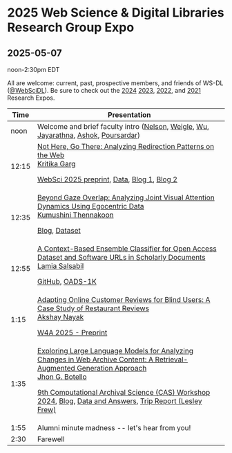# 2025 Web Science &amp; Digital Libraries Research Group Expo
## 2025-05-07

noon-2:30pm EDT

All are welcome: current, past, prospective members, and friends of WS-DL ([@WebSciDL](https://bsky.app/profile/webscidl.bsky.social)).  Be sure to check out the [2024](https://github.com/oduwsdl/2024-research-expo) [2023](https://github.com/oduwsdl/2023-research-expo/), [2022](https://github.com/oduwsdl/2022-research-expo/), and [2021](https://github.com/oduwsdl/2021-research-expo/) Research Expos.

| Time  | Presentation                                                                                                                                                                                                                                                                                                                                                                                                                                                                                                                                                                                                                                                                                                                                           |
| ----- | ------------------------------------------------------------------------------------------------------------------------------------------------------------------------------------------------------------------------------------------------------------------------------------------------------------------------------------------------------------------------------------------------------------------------------------------------------------------------------------------------------------------------------------------------------------------------------------------------------------------------------------------------------------------------------------------------------------------------------------------------------ |
| noon  | Welcome and brief faculty intro ([Nelson](https://bsky.app/profile/phonedudemln.bsky.social), [Weigle](https://bsky.app/profile/weiglemc.bsky.social), [Wu](https://twitter.com/fanchyna), [Jayarathna](https://twitter.com/openmaze), [Ashok](https://twitter.com/VikasGAshok1), [Poursardar](https://twitter.com/Faryane))                                                                                                                                                                                                                                                                                                                                                                                                                           |
| 12:15 | [Not Here, Go There: Analyzing Redirection Patterns on the Web](https://docs.google.com/presentation/d/1edFyre98zaZDxl0B6dX5bJ1Jx4uHM9OGTT52GQuQf1w/edit?usp=sharing) <br>[Kritika Garg](https://twitter.com/kritika_garg) <p> [WebSci 2025 preprint](https://kritikagarg.github.io/papers/Websci25_redirection.pdf), [Data](https://archive.org/details/not-your-parents-web), [Blog 1](https://ws-dl.blogspot.com/2024/09/2024-09-20-some-urls-are-immortal-most.html), [Blog 2](https://ws-dl.blogspot.com/2024/10/2024-10-22-analyzing-redirects-and.html)                                                                                                                                                                                                                                                                                                                                                                                                                                                                                                                                                                                                                                           |
| 12:35 | [Beyond Gaze Overlap: Analyzing Joint Visual Attention Dynamics Using Egocentric Data](https://docs.google.com/presentation/d/1BXCWOVtfszS8DGROhT1YstMhHREaHqmp/edit#slide=id.p1) <br> [Kumushini Thennakoon](https://twitter.com/KumushiniT) <p> [Blog](https://ws-dl.blogspot.com/2025/01/2025-01-15-revolutionizing-eye-tracking.html), [Dataset](https://www.projectaria.com/datasets/aea/)                                                                                                                                                                                                                                                                                                                                                                                  |
| 12:55 | [A Context-Based Ensemble Classifier for Open Access Dataset and Software URLs in Scholarly Documents](https://docs.google.com/presentation/d/1X2ajgOQF_Vz6dkkxONBUdtu_AdXhi0X8SsFZCMNPcJQ/edit?usp=sharing) <br> [Lamia Salsabil](https://twitter.com/liya_lamia) <p> [GitHub](https://github.com/lamps-lab/OADS-HT25), [OADS-1K](https://github.com/lamps-lab/OADS-HT25/tree/main/dataset)                                                                                                                                                                                                                                                                                                                                                            |
| 1:15  | [Adapting Online Customer Reviews for Blind Users: A Case Study of Restaurant Reviews](https://docs.google.com/presentation/d/1zsGv8ty2I2T-j7st0UdN_SfVVILulC5_/edit?usp=sharing&ouid=106876173873683825769&rtpof=true&sd=true) <br> [Akshay Nayak](https://twitter.com/AkshayKNayak7) <p> [W4A 2025 - Preprint](https://drive.google.com/file/d/1thyXAO0ubbOxHYZLyYQyHvfMwTek7Qou/view?usp=drive_link)                                                                                                                                                                                                                                                                                                                                                |
| 1:35  | [Exploring Large Language Models for Analyzing Changes in Web Archive Content: A Retrieval-Augmented Generation Approach](https://docs.google.com/presentation/d/1fG1V8E2Vk1qghbBJmNxkA92FXTRV_Hm_/edit?usp=sharing&ouid=100350109583181380606&rtpof=true&sd=true) <br> [Jhon G. Botello](https://twitter.com/jhon_gbm12) <p> [9th Computational Archival Science (CAS) Workshop 2024](https://ieeexplore.ieee.org/stamp/stamp.jsp?arnumber=10826069), [Blog](https://ws-dl.blogspot.com/2025/01/2025-01-27-can-llms-detect-and-analyze.html), [Data and Answers](https://github.com/jgbotello/Exploring-LLMs-for-Content-Change-Analysis), [Trip Report (Lesley Frew)](https://ws-dl.blogspot.com/2025/01/2025-01-06-9th-computational-archival.html) |
| 1:55  | Alumni minute madness -- let's hear from you!                                                                                                                                                                                                                                                                                                                                                                                                                                                                                                                                                                                                                                                                                                          |
| 2:30  | Farewell                                                                                                                                                                                                                                                                                                                                                                                                                                                                                                                                                                                                                                                                                                                                               |







